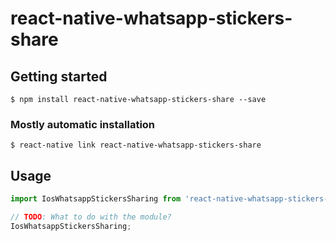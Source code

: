 # react-native-whatsapp-stickers-share

## Getting started

`$ npm install react-native-whatsapp-stickers-share --save`

### Mostly automatic installation

`$ react-native link react-native-whatsapp-stickers-share`

## Usage
```javascript
import IosWhatsappStickersSharing from 'react-native-whatsapp-stickers-share';

// TODO: What to do with the module?
IosWhatsappStickersSharing;
```
